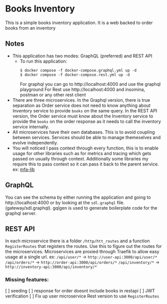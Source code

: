 Books Inventory
================

This is a simple books inventory application. It is a web backed to order books from an inventory

## Notes
* This application has two modes: GraphQL (preferred) and REST API
  * To run this application:
    ```
    $ docker compose -f docker-compose.graphql.yml up -d
    $ docker compose -f docker-compose.rest.yml up -d
    ``` 
    For graphql you can go to http://localhost:4000 and use the graphql playground
    For Rest use http://localhost:4000 and insomina, postman or any other rest client
* There are three microservices. In the Graphql version, there is true separation as Order service does not need to
  know anything about Inventory service to provide `books` on the same query. In the REST API version, the Order service
  must know about the Inventory service to provide the `books` on the order response as it needs to call the inventory 
  service internally.
* All microservices have their own databases. This is to avoid coupling between services. Services should be able to
  manage themeselves and evolve independently.
* You will noticed I pass context through every function, this is to enable usage for other libraries such as for 
  metrics and tracing which gets passed on usually through context. Additionally some libraries my require this to
  pass context so it can pass it back to the parent service. ex: [mfa-lib](https://github.com/honestbank/mfa-lib)


## GraphQL

You can see the schema by either running the application and going to http://localhost:4000 or by looking at the
`sdl.graphql` file. (gateway/sdl.graphql). gqlgen is used to generate boilerplate code for the graphql server.

## REST API

In each microservice there is a folder `/http/htt_routes` and a function `RegisterRoutes` that registers the routes. 
Use this to figure out the routes for the microservices. Microservices are proxied through Traefik to allow easy usage
at a single url.
ex:
  `/api/user/*` -> `http://user-api:3000/api/user/*`
  `/api/orders/*` -> `http://order-api:3000/api/orders/*`
  `/api/inventory/*` -> `http://inventory-api:3000/api/inventory/*`


### Missing features:
[ ] seeding
[ ] response for order doesnt include books in restapi
[ ] JWT verification
[ ] Fix up user microservice Rest version to use `RegisterRoutes`

